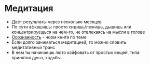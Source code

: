 # Медитация

- Дает результаты через несколько месяцев
- По сути афкашишь: просто сидишь/лежишь, дышишь или концентрируешься на чем-то, не отвлекаясь на мысли в голове
- [Осознанность](https://www.mann-ivanov-ferber.ru/books/osoznannost/) - норм книга по теме
- Если долго заниматься медитацией, то можно словить медитативный транс
- В нем ты начинаешь люто кайфовать от простых вещей, типа принятия душа, ходьбы